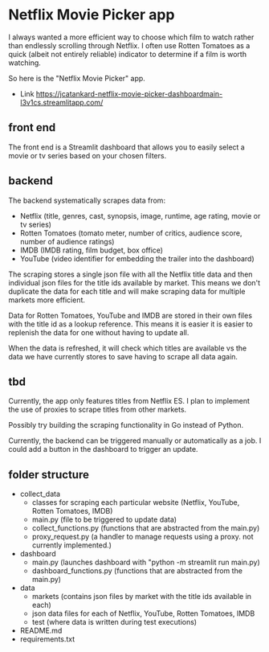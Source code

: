 # Netflix Movie Picker app

I always wanted a more efficient way to choose which film to watch rather than endlessly scrolling through Netflix.
I often use Rotten Tomatoes as a quick (albeit not entirely reliable) indicator to determine if a film is worth watching.

So here is the "Netflix Movie Picker" app.
 - Link https://jcatankard-netflix-movie-picker-dashboardmain-l3v1cs.streamlitapp.com/

## front end
The front end is a Streamlit dashboard that allows you to easily select a movie or tv series based on your chosen filters.

## backend
The backend systematically scrapes data from:
 - Netflix (title, genres, cast, synopsis, image, runtime, age rating, movie or tv series)
 - Rotten Tomatoes (tomato meter, number of critics, audience score, number of audience ratings)
 - IMDB (IMDB rating, film budget, box office)
 - YouTube (video identifier for embedding the trailer into the dashboard)

The scraping stores a single json file with all the Netflix title data and then individual json files for the title ids available by market.
This means we don't duplicate the data for each title and will make scraping data for multiple markets more efficient.

Data for Rotten Tomatoes, YouTube and IMDB are stored in their own files with the title id as a lookup reference.
This means it is easier it is easier to replenish the data for one without having to update all.

When the data is refreshed, it will check which titles are available vs the data we have currently stores to save having to scrape all data again.

## tbd
Currently, the app only features titles from Netflix ES. I plan to implement the use of proxies to scrape titles from other markets.

Possibly try building the scraping functionality in Go instead of Python.

Currently, the backend can be triggered manually or automatically as a job. I could add a button in the dashboard to trigger an update.


## folder structure
 - collect_data
   - classes for scraping each particular website (Netflix, YouTube, Rotten Tomatoes, IMDB)
   - main.py (file to be triggered to update data)
   - collect_functions.py (functions that are abstracted from the main.py)
   - proxy_request.py (a handler to manage requests using a proxy. not currently implemented.)
 - dashboard
   - main.py (launches dashboard with "python -m streamlit run main.py)
   - dashboard_functions.py (functions that are abstracted from the main.py)
 - data
   - markets (contains json files by market with the title ids available in each)
   - json data files for each of Netflix, YouTube, Rotten Tomatoes, IMDB
   - test (where data is written during test executions)
 - README.md
 - requirements.txt